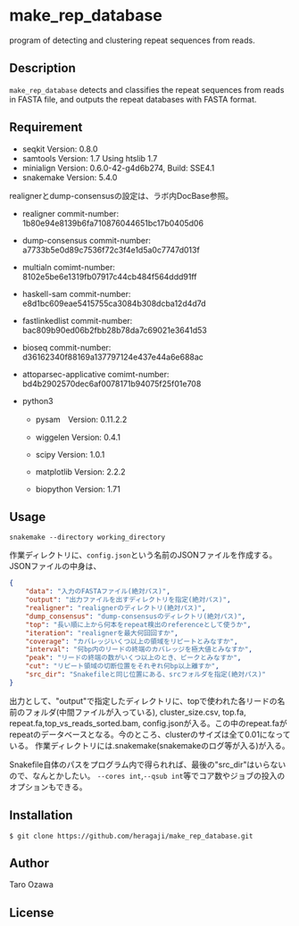 # make_rep_database

program of detecting and clustering repeat sequences from reads.

## Description

`make_rep_database` detects and classifies the repeat sequences from reads in FASTA file, and outputs the repeat databases with FASTA format.

## Requirement

- seqkit Version: 0.8.0
- samtools Version: 1.7 Using htslib 1.7
- minialign Version: 0.6.0-42-g4d6b274, Build: SSE4.1
- snakemake Version: 5.4.0

realignerとdump-consensusの設定は、ラボ内DocBase参照。

- realigner commit-number: 1b80e94e8139b6fa710876044651bc17b0405d06

- dump-consensus commit-number: a7733b5e0d89c7536f72c3f4e1d5a0c7747d013f

- multialn  comimt-number: 8102e5be6e1319fb07917c44cb484f564ddd91ff

- haskell-sam   commit-number: e8d1bc609eae5415755ca3084b308dcba12d4d7d

- fastlinkedlist    commit-number: bac809b90ed06b2fbb28b78da7c69021e3641d53

- bioseq    commit-number: d36162340f88169a137797124e437e44a6e688ac

- attoparsec-applicative    comimt-number: bd4b2902570dec6af0078171b94075f25f01e708

- python3

    - pysam　Version: 0.11.2.2

    - wiggelen Version: 0.4.1

    - scipy Version: 1.0.1

    - matplotlib Version: 2.2.2

    - biopython Version: 1.71


## Usage

`snakemake --directory working_directory`

作業ディレクトリに、`config.json`という名前のJSONファイルを作成する。  
JSONファイルの中身は、

``` json
{
    "data": "入力のFASTAファイル(絶対パス)",
    "output": "出力ファイルを出すディレクトリを指定(絶対パス)",
    "realigner": "realignerのディレクトリ(絶対パス)",
    "dump_consensus": "dump-consensusのディレクトリ(絶対パス)",
    "top": "長い順に上から何本をrepeat検出のreferenceとして使うか",
    "iteration": "realignerを最大何回回すか",
    "coverage": "カバレッジいくつ以上の領域をリピートとみなすか",
    "interval": "何bp内のリードの終端のカバレッジを極大値とみなすか",
    "peak": "リードの終端の数がいくつ以上のとき、ピークとみなすか",
    "cut": "リピート領域の切断位置をそれぞれ何bp以上離すか",
    "src_dir": "Snakefileと同じ位置にある、srcフォルダを指定(絶対パス)"
}
```

出力として、"output"で指定したディレクトリに、topで使われた各リードの名前のフォルダ(中間ファイルが入っている), cluster_size.csv, top.fa, repeat.fa,top_vs_reads_sorted.bam, config.jsonが入る。この中のrepeat.faがrepeatのデータベースとなる。今のところ、clusterのサイズは全て0.01になっている。
作業ディレクトリには.snakemake(snakemakeのログ等が入る)が入る。

Snakefile自体のパスをプログラム内で得られれば、最後の"src_dir"はいらないので、なんとかしたい。
`--cores int`,`--qsub int`等でコア数やジョブの投入のオプションもできる。

## Installation

    $ git clone https://github.com/heragaji/make_rep_database.git

## Author

Taro Ozawa

## License
